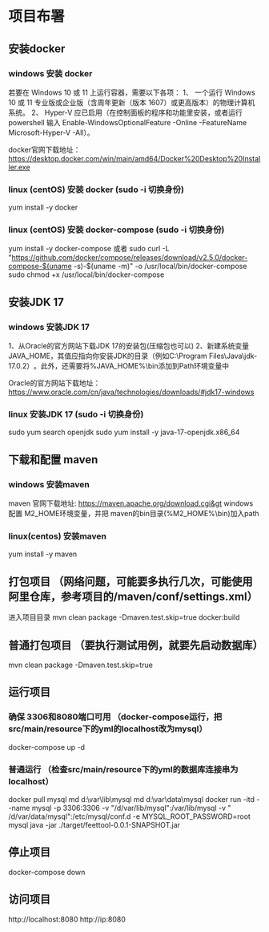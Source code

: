 # 项目布署

## 安装docker

### windows 安装 docker

若要在 Windows 10 或 11 上运行容器，需要以下各项：
1、 一个运行 Windows 10 或 11 专业版或企业版（含周年更新（版本 1607）或更高版本）的物理计算机系统。
2、 Hyper-V 应已启用（在控制面板的程序和功能里安装，或者运行powershell 输入 Enable-WindowsOptionalFeature -Online
-FeatureName Microsoft-Hyper-V -All）。

docker官网下载地址：
https://desktop.docker.com/win/main/amd64/Docker%20Desktop%20Installer.exe

### linux (centOS) 安装 docker (sudo -i 切换身份)

yum install -y docker

### linux (centOS) 安装 docker-compose (sudo -i 切换身份)

yum install -y docker-compose
或者
sudo curl -L "https://github.com/docker/compose/releases/download/v2.5.0/docker-compose-$(uname -s)-$(uname -m)" -o
/usr/local/bin/docker-compose
sudo chmod +x /usr/local/bin/docker-compose

## 安装JDK 17

### windows 安装JDK 17

1、从Oracle的官方网站下载JDK 17的安装包(压缩包也可以)
2、新建系统变量JAVA_HOME，‌其值应指向你安装JDK的目录（‌例如C:\Program
Files\Java\jdk-17.0.2）‌。‌此外，‌还需要将%JAVA_HOME%\bin添加到Path环境变量中

Oracle的官方网站下载地址：
https://www.oracle.com/cn/java/technologies/downloads/#jdk17-windows

### linux 安装JDK 17 (sudo -i 切换身份)

sudo yum search openjdk
sudo yum install -y java-17-openjdk.x86_64

## 下载和配置 maven

### windows 安装maven

maven 官网下载地址:
https://maven.apache.org/download.cgi&gt
windows 配置 M2_HOME环境变量，并把 maven的bin目录(%M2_HOME%\bin)加入path

### linux(centos) 安装maven

yum install -y maven

## 打包项目 （网络问题，可能要多执行几次，可能使用阿里仓库，参考项目的/maven/conf/settings.xml）

进入项目目录
mvn clean package -Dmaven.test.skip=true docker:build

## 普通打包项目 （要执行测试用例，就要先启动数据库）

mvn clean package -Dmaven.test.skip=true

## 运行项目

### 确保 3306和8080端口可用 （docker-compose运行，把src/main/resource下的yml的localhost改为mysql）

docker-compose up -d

### 普通运行 （检查src/main/resource下的yml的数据库连接串为localhost）

docker pull mysql
md d:\var\lib\mysql
md d:\var\data\mysql
docker run -itd --name mysql -p 3306:3306 -v "/d/var/lib/mysql":/var/lib/mysql -v "
/d/var/data/mysql":/etc/mysql/conf.d -e MYSQL_ROOT_PASSWORD=root mysql
java -jar ./target/feettool-0.0.1-SNAPSHOT.jar

## 停止项目

docker-compose down

## 访问项目

http://localhost:8080
http://ip:8080